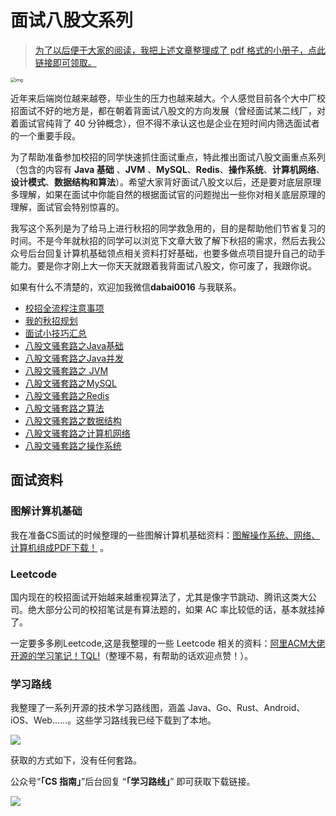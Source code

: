 # 面试八股文系列

> [为了以后便于大家的阅读，我把上述文章整理成了 pdf 格式的小册子，点此链接即可领取。](https://mp.weixin.qq.com/s/1gXVd_6BEmaocu1NA4YToQ)

<img src="https://img-blog.csdnimg.cn/20210530112848298.jpg" alt="img" style="zoom:50%;" />

近年来后端岗位越来越卷，毕业生的压力也越来越大。个人感觉目前各个大中厂校招面试不好的地方是，都在朝着背面试八股文的方向发展（曾经面试某二线厂，对着面试官纯背了 40 分钟概念），但不得不承认这也是企业在短时间内筛选面试者的一个重要手段。

为了帮助准备参加校招的同学快速抓住面试重点，特此推出面试八股文画重点系列（包含的内容有 **Java 基础** 、**JVM** 、**MySQL**、**Redis**、**操作系统**、**计算机网络**、**设计模式**、**数据结构和算法**）。希望大家背好面试八股文以后，还是要对底层原理多理解，如果在面试中你能自然的根据面试官的问题抛出一些你对相关底层原理的理解，面试官会特别惊喜的。

我写这个系列是为了给马上进行秋招的同学救急用的，目的是帮助他们节省复习的时间。不是今年就秋招的同学可以浏览下文章大致了解下秋招的需求，然后去我公众号后台回复计算机基础领点相关资料打好基础，也要多做点项目提升自己的动手能力。要是你才刚上大一你天天就跟着我背面试八股文，你可废了，我跟你说。

如果有什么不清楚的，欢迎加我微信**dabai0016** 与我联系。

- [校招全流程注意事项](./校招全流程注意事项.md)
- [我的秋招规划](./我的秋招规划.md)
- [面试小技巧汇总](./面试小技巧汇总.md)
- [八股文骚套路之Java基础](./八股文骚套路之Java基础.md)
- [八股文骚套路之Java并发](./八股文骚套路之Java并发.md)
- [八股文骚套路之 JVM](./八股文骚套路之JVM.md)
- [八股文骚套路之MySQL ](./八股文骚套路之MySQL.md)
- [八股文骚套路之Redis ](./八股文骚套路之Redis.md)
- [八股文骚套路之算法](./八股文骚套路之算法.md)
- [八股文骚套路之数据结构](./八股文骚套路之数据结构.md)
- [八股文骚套路之计算机网络](./八股文骚套路之计算机网络.md)
- [八股文骚套路之操作系统](./八股文骚套路之操作系统.md)

## 面试资料

### 图解计算机基础

我在准备CS面试的时候整理的一些图解计算机基础资料：[图解操作系统、网络、计算机组成PDF下载！](https://mp.weixin.qq.com/s?__biz=MzIxNDM1NjAyMQ==&mid=2247484156&idx=1&sn=d2af818f9cc40a5edca61431c82aca83&chksm=97a99ba6a0de12b0a28dde1844919a522543d2362e15fd187f48dbc580a2208fc14b5b8acbde&token=1844387414&lang=zh_CN#rd) 。

### Leetcode

国内现在的校招面试开始越来越重视算法了，尤其是像字节跳动、腾讯这类大公司。绝大部分公司的校招笔试是有算法题的，如果 AC 率比较低的话，基本就挂掉了。

一定要多多刷Leetcode,这是我整理的一些 Leetcode 相关的资料：[阿里ACM大佬开源的学习笔记！TQL!](http://link.zhihu.com/?target=https%3A//mp.weixin.qq.com/s%3F__biz%3DMzIxNDM1NjAyMQ%3D%3D%26mid%3D2247484183%26idx%3D1%26sn%3D3bfdcbd35649eecbc047269dc9b045d3%26chksm%3D97a99a4da0de135b4a23df0b106200d09e5a52c0720fd3f138771cb785ab1bdd6fe8d8b48f82%26token%3D711623521%26lang%3Dzh_CN%23rd)（整理不易，有帮助的话欢迎点赞！）。

### 学习路线

我整理了一系列开源的技术学习路线图，涵盖 Java、Go、Rust、Android、iOS、Web......。这些学习路线我已经下载到了本地。

![](https://p1-juejin.byteimg.com/tos-cn-i-k3u1fbpfcp/149de14bf0a048feabffb211dc50125a~tplv-k3u1fbpfcp-watermark.image)

获取的方式如下，没有任何套路。

公众号“**「CS 指南」**”后台回复 “**「学习路线」**” 即可获取下载链接。

![](https://img-blog.csdnimg.cn/2021060517454068.png)
